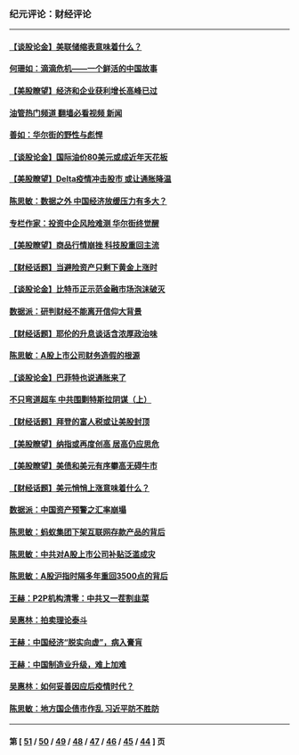 ### 纪元评论：财经评论
---
#### [【谈股论金】美联储缩表意味着什么？](../../pages/nsc1026/n13174610.md?09050330) 
#### [何珊如：滴滴危机——一个鲜活的中国故事](../../pages/nsc1026/n13151962.md?09050330) 
#### [【美股瞭望】经济和企业获利增长高峰已过](../../pages/nsc1026/n13134466.md?09050330) 
#### [油管热门频道 翻墙必看视频 新闻](ok?09050330)
#### [善如：华尔街的野性与彪悍](../../pages/nsc1026/n13112664.md?09050330) 
#### [【谈股论金】国际油价80美元或成近年天花板](../../pages/nsc1026/n13108524.md?09050330) 
#### [【美股瞭望】Delta疫情冲击股市 或让通胀降温](../../pages/nsc1026/n13100297.md?09050330) 
#### [陈思敏：数据之外 中国经济放缓压力有多大？](../../pages/nsc1026/n13085576.md?09050330) 
#### [专栏作家：投资中企风险难测 华尔街终觉醒](../../pages/nsc1026/n13079366.md?09050330) 
#### [【美股瞭望】商品行情崩挫 科技股重回主流](../../pages/nsc1026/n13029798.md?09050330) 
#### [【财经话题】当避险资产只剩下黄金上涨时](../../pages/nsc1026/n12975626.md?09050330) 
#### [【谈股论金】比特币正示范金融市场泡沫破灭](../../pages/nsc1026/n12961769.md?09050330) 
#### [数据派：研判财经不能离开信仰大背景](../../pages/nsc1026/n12932684.md?09050330) 
#### [【财经话题】耶伦的升息谈话含浓厚政治味](../../pages/nsc1026/n12927299.md?09050330) 
#### [陈思敏：A股上市公司财务造假的根源](../../pages/nsc1026/n11229323.md?09050330) 
#### [【谈股论金】巴菲特也说通胀来了](../../pages/nsc1026/n12922463.md?09050330) 
#### [不只弯道超车 中共围剿特斯拉阴谋（上）](../../pages/nsc1026/n12919595.md?09050330) 
#### [【财经话题】拜登的富人税或让美股封顶](../../pages/nsc1026/n12899125.md?09050330) 
#### [【美股瞭望】纳指或再度创高 居高仍应思危](../../pages/nsc1026/n12878350.md?09050330) 
#### [【美股瞭望】美债和美元有序攀高无碍牛市](../../pages/nsc1026/n12844459.md?09050330) 
#### [【财经话题】美元悄悄上涨意味着什么？](../../pages/nsc1026/n12798222.md?09050330) 
#### [数据派：中国资产预警之汇率崩塌](../../pages/nsc1026/n12774242.md?09050330) 
#### [陈思敏：蚂蚁集团下架互联网存款产品的背后](../../pages/nsc1026/n12719862.md?09050330) 
#### [陈思敏：中共对A股上市公司补贴泛滥成灾](../../pages/nsc1026/n12713263.md?09050330) 
#### [陈思敏：A股沪指时隔多年重回3500点的背后](../../pages/nsc1026/n12675538.md?09050330) 
#### [王赫：P2P机构清零：中共又一茬割韭菜](../../pages/nsc1026/n12614544.md?09050330) 
#### [吴惠林：拍卖理论泰斗](../../pages/nsc1026/n12591360.md?09050330) 
#### [王赫：中国经济“脱实向虚”，病入膏肓](../../pages/nsc1026/n12564946.md?09050330) 
#### [王赫：中国制造业升级，难上加难](../../pages/nsc1026/n12559461.md?09050330) 
#### [吴惠林：如何妥善因应后疫情时代？](../../pages/nsc1026/n12553885.md?09050330) 
#### [陈思敏：地方国企债市作乱 习近平防不胜防](../../pages/nsc1026/n12553384.md?09050330) 

---
#### 第 [ [51](./51.md?09050330) / [50](./50.md?09050330) / [49](./49.md?09050330) / [48](./48.md?09050330) / [47](./47.md?09050330) / [46](./46.md?09050330) / [45](./45.md?09050330) / [44](./44.md?09050330) ] 页
